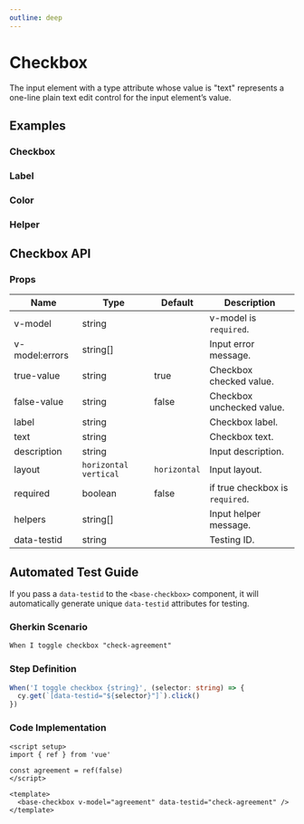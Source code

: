 ```yaml
---
outline: deep
---
```


<script setup lang="ts">
import CheckboxExample from './demo/checkbox/checkbox-example.vue'
import CheckboxLabel from './demo/checkbox/checkbox-label.vue'
import CheckboxColor from './demo/checkbox/checkbox-color.vue'
import CheckboxHelper from './demo/checkbox/checkbox-helper.vue'
</script>

# Checkbox

The input element with a type attribute whose value is "text" represents a one-line plain text edit control for the input element’s value.

## Examples

### Checkbox

<!--@include: ./demo/checkbox/checkbox-example.md-->

### Label

<!--@include: ./demo/checkbox/checkbox-label.md-->

### Color

<!--@include: ./demo/checkbox/checkbox-color.md-->

### Helper

<!--@include: ./demo/checkbox/checkbox-helper.md-->

## Checkbox API

### Props

| Name           | Type                    | Default      | Description                     |
|----------------|-------------------------|--------------|---------------------------------|
| v-model        | string                  |              | v-model is `required`.          |
| v-model:errors | string[]                |              | Input error message.            |
| true-value     | string                  | true         | Checkbox checked value.         |
| false-value    | string                  | false        | Checkbox unchecked value.       |
| label          | string                  |              | Checkbox label.                 |
| text           | string                  |              | Checkbox text.                  |
| description    | string                  |              | Input description.              |
| layout         | `horizontal` `vertical` | `horizontal` | Input layout.                   |
| required       | boolean                 | false        | if true checkbox is `required`. |
| helpers        | string[]                |              | Input helper message.           |
| data-testid    | string                  |              | Testing ID.                     |

## Automated Test Guide

If you pass a `data-testid` to the `<base-checkbox>` component, it will automatically generate unique `data-testid` attributes for testing.

### Gherkin Scenario

```txt
When I toggle checkbox "check-agreement"
```

### Step Definition

```ts
When('I toggle checkbox {string}', (selector: string) => {
  cy.get(`[data-testid="${selector}"]`).click()
})
```

### Code Implementation

```vue
<script setup>
import { ref } from 'vue'

const agreement = ref(false)
</script>

<template>
  <base-checkbox v-model="agreement" data-testid="check-agreement" />
</template>
```
